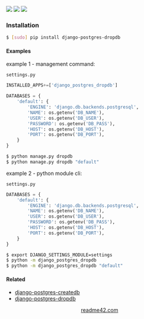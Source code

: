 <!--
https://readme42.com
-->


[![](https://img.shields.io/pypi/v/django-postgres-dropdb.svg?maxAge=3600)](https://pypi.org/project/django-postgres-dropdb/)
[![](https://img.shields.io/badge/License-Unlicense-blue.svg?longCache=True)](https://unlicense.org/)
[![](https://github.com/andrewp-as-is/django-postgres-dropdb.py/workflows/tests42/badge.svg)](https://github.com/andrewp-as-is/django-postgres-dropdb.py/actions)

### Installation
```bash
$ [sudo] pip install django-postgres-dropdb
```

#### Examples
example 1 - management command:

`settings.py`

```python
INSTALLED_APPS+=['django_postgres_dropdb']

DATABASES = {
    'default': {
        'ENGINE': 'django.db.backends.postgresql',
        'NAME': os.getenv('DB_NAME'),
        'USER': os.getenv('DB_USER'),
        'PASSWORD': os.getenv('DB_PASS'),
        'HOST': os.getenv('DB_HOST'),
        'PORT': os.getenv('DB_PORT'),
    }
}
```

```bash
$ python manage.py dropdb
$ python manage.py dropdb "default"
```

example 2 - python module cli:

`settings.py`

```python
DATABASES = {
    'default': {
        'ENGINE': 'django.db.backends.postgresql',
        'NAME': os.getenv('DB_NAME'),
        'USER': os.getenv('DB_USER'),
        'PASSWORD': os.getenv('DB_PASS'),
        'HOST': os.getenv('DB_HOST'),
        'PORT': os.getenv('DB_PORT'),
    }
}
```

```bash
$ export DJANGO_SETTINGS_MODULE=settings
$ python -m django_postgres_dropdb
$ python -m django_postgres_dropdb "default"
```

#### Related
+   [django-postgres-createdb](https://pypi.org/project/django-postgres-createdb/)
+   [django-postgres-dropdb](https://pypi.org/project/django-postgres-dropdb/)

<p align="center">
    <a href="https://readme42.com/">readme42.com</a>
</p>
